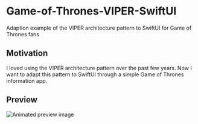 # Game-of-Thrones-VIPER-SwiftUI

Adaption example of the VIPER architecture pattern to SwiftUI for Game of Thrones fans

## Motivation

I loved using the VIPER architecture pattern over the past few years.
Now I want to adapt this pattern to SwiftUI through a simple Game of Thrones information app.

## Preview

![Animated preview image](https://github.com/crelies/Game-of-Thrones-VIPER-SwiftUI/blob/master/Game-of-Thrones-VIPER-SwiftUI.gif)
